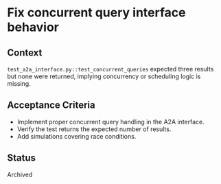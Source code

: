 # Fix concurrent query interface behavior

## Context
`test_a2a_interface.py::test_concurrent_queries` expected three results but
none were returned, implying concurrency or scheduling logic is missing.

## Acceptance Criteria
- Implement proper concurrent query handling in the A2A interface.
- Verify the test returns the expected number of results.
- Add simulations covering race conditions.

## Status
Archived

